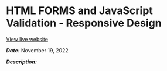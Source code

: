 # HTML FORMS and JavaScript Validation - Responsive Design

[View live website](https://quendp.github.io/html-forms/)

**_Date:_** November 19, 2022

**_Description:_** 